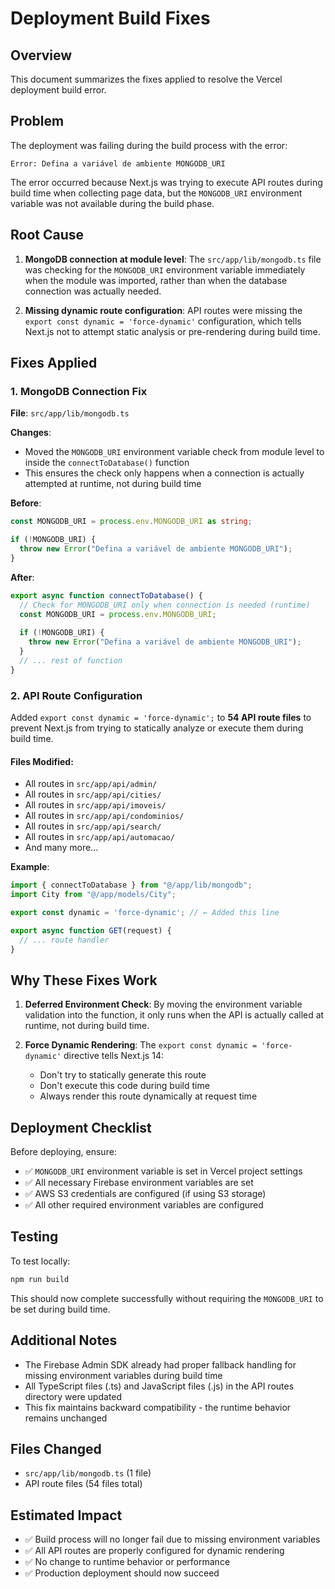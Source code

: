 # Deployment Build Fixes

## Overview
This document summarizes the fixes applied to resolve the Vercel deployment build error.

## Problem
The deployment was failing during the build process with the error:
```
Error: Defina a variável de ambiente MONGODB_URI
```

The error occurred because Next.js was trying to execute API routes during build time when collecting page data, but the `MONGODB_URI` environment variable was not available during the build phase.

## Root Cause
1. **MongoDB connection at module level**: The `src/app/lib/mongodb.ts` file was checking for the `MONGODB_URI` environment variable immediately when the module was imported, rather than when the database connection was actually needed.

2. **Missing dynamic route configuration**: API routes were missing the `export const dynamic = 'force-dynamic'` configuration, which tells Next.js not to attempt static analysis or pre-rendering during build time.

## Fixes Applied

### 1. MongoDB Connection Fix
**File**: `src/app/lib/mongodb.ts`

**Changes**:
- Moved the `MONGODB_URI` environment variable check from module level to inside the `connectToDatabase()` function
- This ensures the check only happens when a connection is actually attempted at runtime, not during build time

**Before**:
```typescript
const MONGODB_URI = process.env.MONGODB_URI as string;

if (!MONGODB_URI) {
  throw new Error("Defina a variável de ambiente MONGODB_URI");
}
```

**After**:
```typescript
export async function connectToDatabase() {
  // Check for MONGODB_URI only when connection is needed (runtime)
  const MONGODB_URI = process.env.MONGODB_URI;
  
  if (!MONGODB_URI) {
    throw new Error("Defina a variável de ambiente MONGODB_URI");
  }
  // ... rest of function
}
```

### 2. API Route Configuration
Added `export const dynamic = 'force-dynamic';` to **54 API route files** to prevent Next.js from trying to statically analyze or execute them during build time.

#### Files Modified:
- All routes in `src/app/api/admin/`
- All routes in `src/app/api/cities/`
- All routes in `src/app/api/imoveis/`
- All routes in `src/app/api/condominios/`
- All routes in `src/app/api/search/`
- All routes in `src/app/api/automacao/`
- And many more...

**Example**:
```javascript
import { connectToDatabase } from "@/app/lib/mongodb";
import City from "@/app/models/City";

export const dynamic = 'force-dynamic'; // ← Added this line

export async function GET(request) {
  // ... route handler
}
```

## Why These Fixes Work

1. **Deferred Environment Check**: By moving the environment variable validation into the function, it only runs when the API is actually called at runtime, not during build time.

2. **Force Dynamic Rendering**: The `export const dynamic = 'force-dynamic'` directive tells Next.js 14:
   - Don't try to statically generate this route
   - Don't execute this code during build time
   - Always render this route dynamically at request time

## Deployment Checklist

Before deploying, ensure:
- ✅ `MONGODB_URI` environment variable is set in Vercel project settings
- ✅ All necessary Firebase environment variables are set
- ✅ AWS S3 credentials are configured (if using S3 storage)
- ✅ All other required environment variables are configured

## Testing
To test locally:
```bash
npm run build
```

This should now complete successfully without requiring the `MONGODB_URI` to be set during build time.

## Additional Notes
- The Firebase Admin SDK already had proper fallback handling for missing environment variables during build time
- All TypeScript files (.ts) and JavaScript files (.js) in the API routes directory were updated
- This fix maintains backward compatibility - the runtime behavior remains unchanged

## Files Changed
- `src/app/lib/mongodb.ts` (1 file)
- API route files (54 files total)

## Estimated Impact
- ✅ Build process will no longer fail due to missing environment variables
- ✅ All API routes are properly configured for dynamic rendering
- ✅ No change to runtime behavior or performance
- ✅ Production deployment should now succeed

